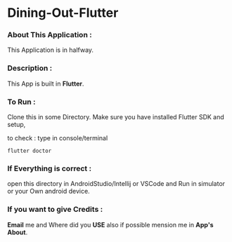 # Dining-Out-Flutter

### About This Application :

This Application is in halfway.

### Description :

This App is built in **Flutter**.

### To Run :

Clone this in some Directory. Make sure you have installed Flutter SDK and setup,

to check : type in console/terminal

```console
flutter doctor
```

### If Everything is correct :

open this directory in AndroidStudio/Intellij or VSCode and Run in simulator or your Own android device.

### If you want to give Credits :

**Email** me and Where did you **USE** also if possible mension me in **App's About**.

